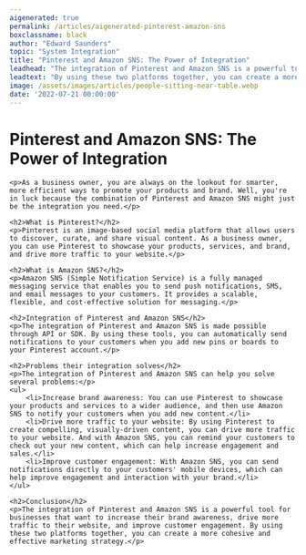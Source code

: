 ```yaml
---
aigenerated: true
permalink: /articles/aigenerated-pinterest-amazon-sns
boxclassname: black
author: "Edward Saunders"
topic: "System Integration"
title: "Pinterest and Amazon SNS: The Power of Integration"
leadhead: "The integration of Pinterest and Amazon SNS is a powerful tool for businesses that want to increase their brand awareness, drive more traffic to their website, and improve customer engagement"
leadtext: "By using these two platforms together, you can create a more cohesive and effective marketing strategy."
image: /assets/images/articles/people-sitting-near-table.webp
date: '2022-07-21 00:00:00'
---
```

<div class="arttext">
	<h1>Pinterest and Amazon SNS: The Power of Integration</h1>

	<p>As a business owner, you are always on the lookout for smarter, more efficient ways to promote your products and brand. Well, you're in luck because the combination of Pinterest and Amazon SNS might just be the integration you need.</p>

	<h2>What is Pinterest?</h2>
	<p>Pinterest is an image-based social media platform that allows users to discover, curate, and share visual content. As a business owner, you can use Pinterest to showcase your products, services, and brand, and drive more traffic to your website.</p>

	<h2>What is Amazon SNS?</h2>
	<p>Amazon SNS (Simple Notification Service) is a fully managed messaging service that enables you to send push notifications, SMS, and email messages to your customers. It provides a scalable, flexible, and cost-effective solution for messaging.</p>

	<h2>Integration of Pinterest and Amazon SNS</h2>
	<p>The integration of Pinterest and Amazon SNS is made possible through API or SDK. By using these tools, you can automatically send notifications to your customers when you add new pins or boards to your Pinterest account.</p>

	<h2>Problems their integration solves</h2>
	<p>The integration of Pinterest and Amazon SNS can help you solve several problems:</p>
	<ul>
		<li>Increase brand awareness: You can use Pinterest to showcase your products and services to a wider audience, and then use Amazon SNS to notify your customers when you add new content.</li>
		<li>Drive more traffic to your website: By using Pinterest to create compelling, visually-driven content, you can drive more traffic to your website. And with Amazon SNS, you can remind your customers to check out your new content, which can help increase engagement and sales.</li>
		<li>Improve customer engagement: With Amazon SNS, you can send notifications directly to your customers' mobile devices, which can help improve engagement and interaction with your brand.</li>
	</ul>

	<h2>Conclusion</h2>
	<p>The integration of Pinterest and Amazon SNS is a powerful tool for businesses that want to increase their brand awareness, drive more traffic to their website, and improve customer engagement. By using these two platforms together, you can create a more cohesive and effective marketing strategy.</p>
</div>